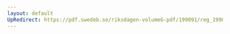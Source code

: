 ```yaml
---
layout: default
UpRedirect: https://pdf.swedeb.se/riksdagen-volumeG-pdf/199091/reg_199091/reg_199091_1116.pdf
---
```

